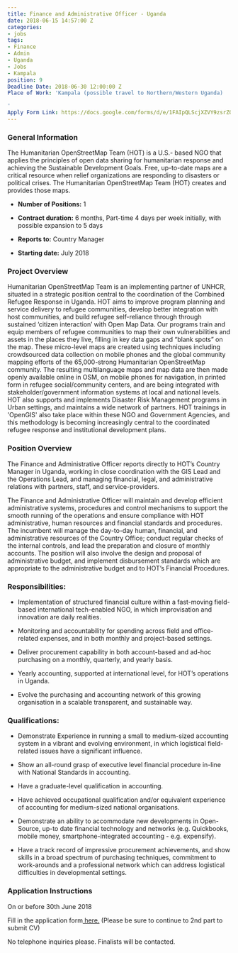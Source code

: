 ```yaml
---
title: Finance and Administrative Officer - Uganda
date: 2018-06-15 14:57:00 Z
categories:
- jobs
tags:
- Finance
- Admin
- Uganda
- Jobs
- Kampala
position: 9
Deadline Date: 2018-06-30 12:00:00 Z
Place of Work: 'Kampala (possible travel to Northern/Western Uganda)

'
Apply Form Link: https://docs.google.com/forms/d/e/1FAIpQLScjXZVY9zsrZQ2-wGM_euZYzGoHit1zLcNbUPHx9GFhQde5iA/viewform
---
```


### General Information

The Humanitarian OpenStreetMap Team (HOT) is a U.S.- based NGO that applies the principles of open data sharing for humanitarian response and achieving the Sustainable Development Goals. Free, up-to-date maps are a critical resource when relief organizations are responding to disasters or political crises. The Humanitarian OpenStreetMap Team (HOT) creates and provides those maps.

* **Number of Positions:** 1

* **Contract duration:** 6 months, Part-time 4 days per week initially, with possible expansion to 5 days

* **Reports to:** Country Manager

* **Starting date:** July 2018

### Project Overview

Humanitarian OpenStreetMap Team is an implementing partner of UNHCR, situated in a strategic position central to the coordination of the Combined Refugee Response in Uganda. HOT aims to improve program planning and service delivery to refugee communities, develop better integration with host communities, and build refugee self-reliance through through sustained ‘citizen interaction’ with Open Map Data.
Our programs train and equip members of refugee communities to map their own vulnerabilities and assets in the places they live, filling in key data gaps and “blank spots” on the map. These micro-level maps are created using techniques including crowdsourced data collection on mobile phones and the global community mapping efforts of the 65,000-strong Humanitarian OpenStreetMap community. The resulting multilanguage maps and map data are then made openly available online in OSM, on mobile phones for navigation, in printed form in refugee social/community centers, and are being integrated with stakeholder/government information systems at local and national levels.
HOT also supports and implements Disaster Risk Management programs in Urban settings, and maintains a wide network of partners. HOT trainings  in 'OpenGIS'  also take place within these NGO and Government Agencies, and this methodology is becoming increasingly central to the coordinated refugee response and institutional development plans.

### Position Overview

The Finance and Administrative Officer reports directly to HOT’s Country Manager in Uganda, working in close coordination with the GIS Lead and the Operations Lead, and managing financial, legal, and administrative relations with partners, staff, and service-providers.

The Finance and Administrative Officer will maintain and develop efficient administrative systems, procedures and control mechanisms to support the smooth running of the operations and ensure compliance with HOT administrative, human resources and financial standards and procedures. The incumbent will manage the day-to-day human, financial, and administrative resources of the Country Office; conduct regular checks of the internal controls, and lead the preparation and closure of monthly accounts. The position will also involve the design and proposal of administrative budget, and implement disbursement standards which are appropriate to the administrative budget and to HOT’s Financial Procedures.

### Responsibilities:

* Implementation of structured financial culture within a fast-moving field-based international tech-enabled NGO, in which improvisation and innovation are daily realities.

* Monitoring and accountability for spending across field and office-related expenses, and in both monthly and project-based settings.

* Deliver procurement capability in both account-based and ad-hoc purchasing on a monthly, quarterly, and yearly basis.

* Yearly accounting, supported at international level, for HOT’s operations in Uganda.

* Evolve the purchasing and accounting network of this growing organisation in a scalable transparent, and sustainable way.

### Qualifications:

* Demonstrate Experience in running a small to medium-sized accounting system in a vibrant and evolving environment, in which logistical field-related issues have a significant influence.

* Show an all-round grasp of executive level financial procedure in-line with National Standards in accounting.

* Have a graduate-level qualification in accounting.

* Have achieved occupational qualification and/or equivalent experience of accounting for medium-sized national organisations.

* Demonstrate an ability to accommodate new developments in Open-Source, up-to date financial technology and networks (e.g. Quickbooks, mobile money, smartphone-integrated accounting - e.g. expensify).

* Have a track record of impressive procurement achievements, and show skills in a broad spectrum of purchasing techniques, commitment to work-arounds and a professional network which can address logistical difficulties in developmental settings.

### Application Instructions

On or before 30th June 2018

Fill in the application form[ here.](https://docs.google.com/forms/d/e/1FAIpQLScjXZVY9zsrZQ2-wGM_euZYzGoHit1zLcNbUPHx9GFhQde5iA/viewform) (Please be sure to continue to 2nd part to submit CV)

No telephone inquiries please. Finalists will be contacted.